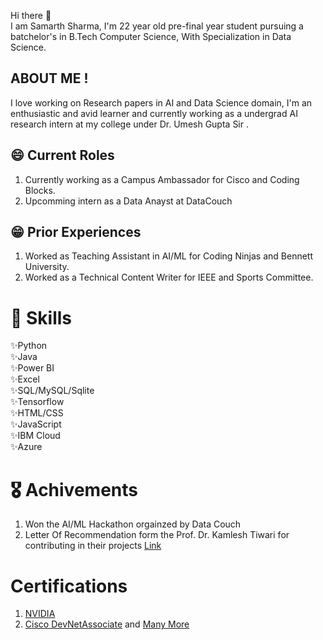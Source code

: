 Hi there 👋 <br>
I am Samarth Sharma, I'm 22 year old pre-final year student pursuing a batchelor's in B.Tech Computer Science, With Specialization in Data Science.

## ABOUT ME !
I love working on Research papers in AI and Data Science domain, I'm an enthusiastic and avid learner and currently working as a undergrad AI research intern at my college under Dr. Umesh Gupta Sir .

## :smile: Current Roles
1) Currently working as a Campus Ambassador for Cisco and Coding Blocks.
2) Upcomming intern as a Data Anayst at DataCouch

## :grin:  Prior Experiences
1) Worked as Teaching Assistant in AI/ML for Coding Ninjas and Bennett University.
2) Worked as a Technical Content Writer for IEEE and Sports Committee.

# 📝 Skills 

✨Python<br>
✨Java<br>
✨Power BI<br>
✨Excel<br>
✨SQL/MySQL/Sqlite<br>
✨Tensorflow<br>
✨HTML/CSS<br>
✨JavaScript<br>
✨IBM Cloud <br>
✨Azure<br>

# :medal_military: Achivements
1) Won the AI/ML Hackathon orgainzed by Data Couch
2) Letter Of Recommendation form the Prof. Dr. Kamlesh Tiwari for contributing in their projects [Link](https://drive.google.com/file/d/18d2ezzu00xZXYbvz9NXrTqk0--4fCKgZ/view?usp=sharing)

# Certifications
1) [NVIDIA](https://courses.nvidia.com/certificates/e96a03f67aea48068fe534a1a6c087be/)
2) [Cisco DevNetAssociate](https://www.credly.com/badges/ed032ee8-0562-444c-bc2f-f89073451c7d/linked_in_profile)
and [Many More](https://www.linkedin.com/in/samarth-sharma-00a4631ba/details/certifications/) 
